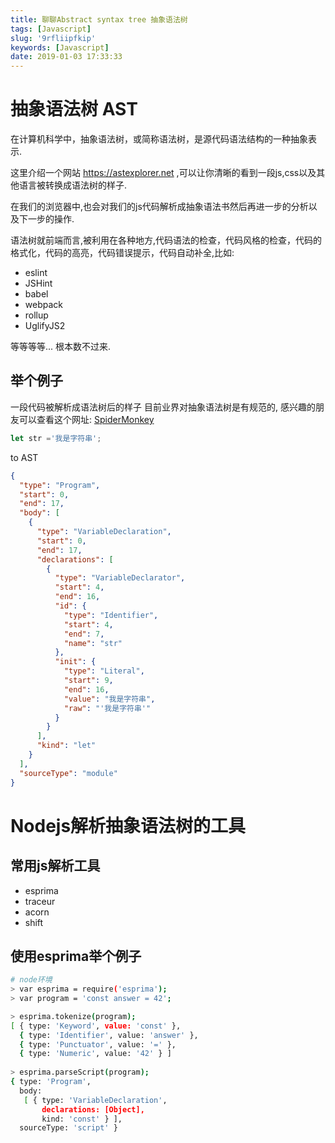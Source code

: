 ```yaml
---
title: 聊聊Abstract syntax tree 抽象语法树
tags: [Javascript]
slug: '9rfliipfkip'
keywords: [Javascript]
date: 2019-01-03 17:33:33
---
```


# 抽象语法树 AST
在计算机科学中，抽象语法树，或简称语法树，是源代码语法结构的一种抽象表示.

这里介绍一个网站 https://astexplorer.net ,可以让你清晰的看到一段js,css以及其他语言被转换成语法树的样子.

在我们的浏览器中,也会对我们的js代码解析成抽象语法书然后再进一步的分析以及下一步的操作.

语法树就前端而言,被利用在各种地方,代码语法的检查，代码风格的检查，代码的格式化，代码的高亮，代码错误提示，代码自动补全,比如:

- eslint
- JSHint
- babel
- webpack
- rollup
- UglifyJS2

等等等等... 根本数不过来.


## 举个例子
一段代码被解析成语法树后的样子
目前业界对抽象语法树是有规范的,
感兴趣的朋友可以查看这个网址: [SpiderMonkey](https://developer.mozilla.org/en-US/docs/Mozilla/Projects/SpiderMonkey/Parser_API#Node_objects)

```js
let str ='我是字符串';
```

to AST

```json
{
  "type": "Program",
  "start": 0,
  "end": 17,
  "body": [
    {
      "type": "VariableDeclaration",
      "start": 0,
      "end": 17,
      "declarations": [
        {
          "type": "VariableDeclarator",
          "start": 4,
          "end": 16,
          "id": {
            "type": "Identifier",
            "start": 4,
            "end": 7,
            "name": "str"
          },
          "init": {
            "type": "Literal",
            "start": 9,
            "end": 16,
            "value": "我是字符串",
            "raw": "'我是字符串'"
          }
        }
      ],
      "kind": "let"
    }
  ],
  "sourceType": "module"
}
```


# Nodejs解析抽象语法树的工具

## 常用js解析工具
- esprima
- traceur
- acorn
- shift

## 使用esprima举个例子

```bash
# node环境
> var esprima = require('esprima');
> var program = 'const answer = 42';

> esprima.tokenize(program);
[ { type: 'Keyword', value: 'const' },
  { type: 'Identifier', value: 'answer' },
  { type: 'Punctuator', value: '=' },
  { type: 'Numeric', value: '42' } ]
  
> esprima.parseScript(program);
{ type: 'Program',
  body:
   [ { type: 'VariableDeclaration',
       declarations: [Object],
       kind: 'const' } ],
  sourceType: 'script' }
```

